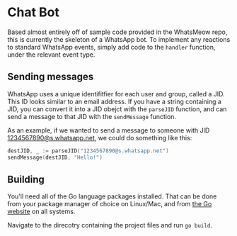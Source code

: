 # Chat Bot

Based almost entirely off of sample code provided in the WhatsMeow repo, this is currently the skeleton of a WhatsApp bot. To implement any reactions to standard WhatsApp events, simply add code to the `handler` function, under the relevant event type.

## Sending messages

WhatsApp uses a unique identifitfier for each user and group, called a JID. This ID looks similar to an email address. If you have a string containing a JID, you can convert it into a JID obejct with the `parseJID` function, and can send a message to that JID with the `sendMessage` function.

As an example, if we wanted to send a message to someone with JID 1234567890@s.whatsapp.net, we could do something like this:

```go
destJID, _ := parseJID("1234567890@s.whatsapp.net")
sendMessage(destJID, "Hello!")
```

## Building

You'll need all of the Go language packages installed. That can be done from your package manager of choice on Linux/Mac, and from [the Go website](https://go.dev/doc/install) on all systems.

Navigate to the direcotry containing the project files and run `go build`. 
